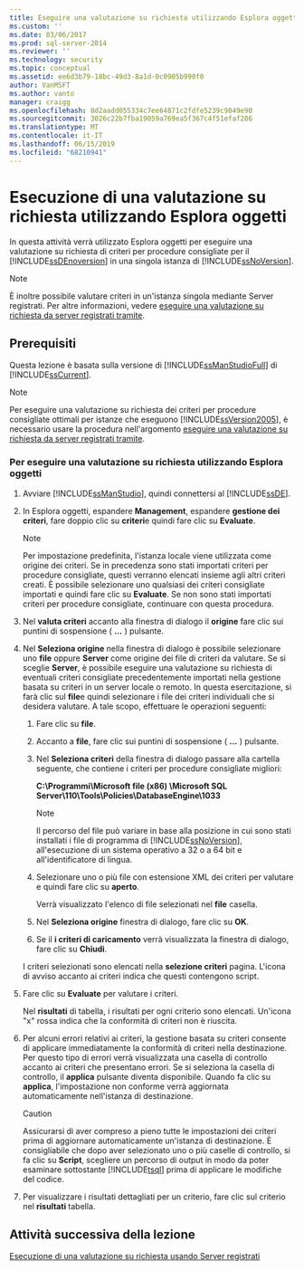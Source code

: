 ```yaml
---
title: Eseguire una valutazione su richiesta utilizzando Esplora oggetti | Microsoft Docs
ms.custom: ''
ms.date: 03/06/2017
ms.prod: sql-server-2014
ms.reviewer: ''
ms.technology: security
ms.topic: conceptual
ms.assetid: ee6d3b79-18bc-49d3-8a1d-0c0905b990f0
author: VanMSFT
ms.author: vanto
manager: craigg
ms.openlocfilehash: 8d2aadd055334c7ee64871c2fdfe5239c9849e90
ms.sourcegitcommit: 3026c22b7fba19059a769ea5f367c4f51efaf286
ms.translationtype: MT
ms.contentlocale: it-IT
ms.lasthandoff: 06/15/2019
ms.locfileid: "68210941"
---
```

# <a name="perform-an-on-demand-evaluation-by-using-object-explorer"></a>Esecuzione di una valutazione su richiesta utilizzando Esplora oggetti
  In questa attività verrà utilizzato Esplora oggetti per eseguire una valutazione su richiesta di criteri per procedure consigliate per il [!INCLUDE[ssDEnoversion](../includes/ssdenoversion-md.md)] in una singola istanza di [!INCLUDE[ssNoVersion](../includes/ssnoversion-md.md)].  
  
> [!NOTE]  
>  È inoltre possibile valutare criteri in un'istanza singola mediante Server registrati. Per altre informazioni, vedere [eseguire una valutazione su richiesta da server registrati tramite](../../2014/tutorials/perform-an-on-demand-evaluation-by-using-registered-servers.md).  
  
## <a name="prerequisites"></a>Prerequisiti  
 Questa lezione è basata sulla versione di [!INCLUDE[ssManStudioFull](../includes/ssmanstudiofull-md.md)] di [!INCLUDE[ssCurrent](../includes/sscurrent-md.md)].  
  
> [!NOTE]  
>  Per eseguire una valutazione su richiesta dei criteri per procedure consigliate ottimali per istanze che eseguono [!INCLUDE[ssVersion2005](../includes/ssversion2005-md.md)], è necessario usare la procedura nell'argomento [eseguire una valutazione su richiesta da server registrati tramite](../../2014/tutorials/perform-an-on-demand-evaluation-by-using-registered-servers.md).  
  
### <a name="to-perform-an-on-demand-evaluation-by-using-object-explorer"></a>Per eseguire una valutazione su richiesta utilizzando Esplora oggetti  
  
1.  Avviare [!INCLUDE[ssManStudio](../includes/ssmanstudio-md.md)], quindi connettersi al [!INCLUDE[ssDE](../includes/ssde-md.md)].  
  
2.  In Esplora oggetti, espandere **Management**, espandere **gestione dei criteri**, fare doppio clic su **criteri**e quindi fare clic su **Evaluate**.  
  
    > [!NOTE]  
    >  Per impostazione predefinita, l'istanza locale viene utilizzata come origine dei criteri. Se in precedenza sono stati importati criteri per procedure consigliate, questi verranno elencati insieme agli altri criteri creati. È possibile selezionare uno qualsiasi dei criteri consigliate importati e quindi fare clic su **Evaluate**. Se non sono stati importati criteri per procedure consigliate, continuare con questa procedura.  
  
3.  Nel **valuta criteri** accanto alla finestra di dialogo il **origine** fare clic sui puntini di sospensione ( **...** ) pulsante.  
  
4.  Nel **Seleziona origine** nella finestra di dialogo è possibile selezionare uno **file** oppure **Server** come origine dei file di criteri da valutare. Se si sceglie **Server**, è possibile eseguire una valutazione su richiesta di eventuali criteri consigliate precedentemente importati nella gestione basata su criteri in un server locale o remoto. In questa esercitazione, si farà clic sul **file**e quindi selezionare i file dei criteri individuali che si desidera valutare. A tale scopo, effettuare le operazioni seguenti:  
  
    1.  Fare clic su **file**.  
  
    2.  Accanto a **file**, fare clic sui puntini di sospensione ( **...** ) pulsante.  
  
    3.  Nel **Seleziona criteri** della finestra di dialogo passare alla cartella seguente, che contiene i criteri per procedure consigliate migliori:  
  
         **C:\Programmi\Microsoft file (x86) \Microsoft SQL Server\110\Tools\Policies\DatabaseEngine\1033**  
  
        > [!NOTE]  
        >  Il percorso del file può variare in base alla posizione in cui sono stati installati i file di programma di [!INCLUDE[ssNoVersion](../includes/ssnoversion-md.md)], all'esecuzione di un sistema operativo a 32 o a 64 bit e all'identificatore di lingua.  
  
    4.  Selezionare uno o più file con estensione XML dei criteri per valutare e quindi fare clic su **aperto**.  
  
         Verrà visualizzato l'elenco di file selezionati nel **file** casella.  
  
    5.  Nel **Seleziona origine** finestra di dialogo, fare clic su **OK**.  
  
    6.  Se il **i criteri di caricamento** verrà visualizzata la finestra di dialogo, fare clic su **Chiudi**.  
  
     I criteri selezionati sono elencati nella **selezione criteri** pagina. L'icona di avviso accanto ai criteri indica che questi contengono script.  
  
5.  Fare clic su **Evaluate** per valutare i criteri.  
  
     Nel **risultati** di tabella, i risultati per ogni criterio sono elencati. Un'icona "x" rossa indica che la conformità di criteri non è riuscita.  
  
6.  Per alcuni errori relativi ai criteri, la gestione basata su criteri consente di applicare immediatamente la conformità di criteri nella destinazione. Per questo tipo di errori verrà visualizzata una casella di controllo accanto ai criteri che presentano errori. Se si seleziona la casella di controllo, il **applica** pulsante diventa disponibile. Quando fa clic su **applica**, l'impostazione non conforme verrà aggiornata automaticamente nell'istanza di destinazione.  
  
    > [!CAUTION]  
    >  Assicurarsi di aver compreso a pieno tutte le impostazioni dei criteri prima di aggiornare automaticamente un'istanza di destinazione. È consigliabile che dopo aver selezionato uno o più caselle di controllo, si fa clic su **Script**, scegliere un percorso di output in modo da poter esaminare sottostante [!INCLUDE[tsql](../includes/tsql-md.md)] prima di applicare le modifiche del codice.  
  
7.  Per visualizzare i risultati dettagliati per un criterio, fare clic sul criterio nel **risultati** tabella.  
  
## <a name="next-task-in-lesson"></a>Attività successiva della lezione  
 [Esecuzione di una valutazione su richiesta usando Server registrati](../../2014/tutorials/perform-an-on-demand-evaluation-by-using-registered-servers.md)  
  
  
